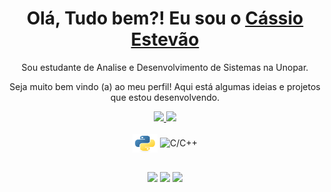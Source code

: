 <div>
  
  <h1 align="center">
    Olá, Tudo bem?! Eu sou o 
    <a href="https://www.linkedin.com/in/cassioestevao/">Cássio Estevão </a>
  </h1>
  
  <p align="center">
    Sou estudante de Analise e Desenvolvimento de Sistemas na Unopar.
    
  </p>
  
  <p align="center">
    Seja muito bem vindo (a) ao meu perfil! Aqui está algumas ideias e projetos que estou desenvolvendo. 
  </p>
  
</div>

<div align="center">
  <a href="https://github.com/cassioestevao">
    <img height="150em" src="https://github-readme-stats.vercel.app/api?username=cassioestevao&count_private=true&include_all_commits=true&show_icons=true&theme=dark&hide_border=false&show_owner=true"/>
    <img height="150em" src="https://github-readme-stats.vercel.app/api/top-langs/?username=cassioestevao&theme=dark&hide_border=false&&layout=compact"/>
  </a>
</div>

<div align="center" valign="top"><br>
 
 <img align="center" alt="cassioestevao-Python" height="30" width="40" src="https://raw.githubusercontent.com/devicons/devicon/master/icons/python/python-original.svg">
  <img align="center" alt="C/C++" height="35" width="35" src="https://cdn-icons-png.flaticon.com/512/6132/6132222.png">
</div><br>

<div align="center">
  
  <a href="https://instagram.com/cassioestevao" target="_blank"><img src="https://img.shields.io/badge/-Instagram-%23E4405F?style=for-the-badge&logo=instagram&logoColor=white" target="_blank"></a>
  <a href = "mailto:cassioestevaops@gmail.com"><img src="https://img.shields.io/badge/-Gmail-%23333?style=for-the-badge&logo=gmail&logoColor=white" target="_blank"></a>
  <a href="https://www.linkedin.com/in/cassioestevao" target="_blank"><img src="https://img.shields.io/badge/-LinkedIn-%230077B5?style=for-the-badge&logo=linkedin&logoColor=white" target="_blank"></a> 
  
</div>

<div align="center">

  
</div>

